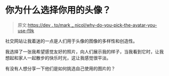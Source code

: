 # 你为什么选择你用的头像？

> 原文:[https://dev . to/mark _ nicol/why-do-you-pick-the-avatar-you-use-f9k](https://dev.to/mark_nicol/why-did-you-pick-the-avatar-you-use-f9k)

社交网站让我着迷的一点是人们用于头像的图像的多样性和创造性。

我选择了一张我希望感觉友好的照片，向人们展示我的样子，当我看到它时，让我想起和家人一起散步的快乐时光，这让我感觉很平淡。

有没有人想分享一下他们是如何挑选自己使用的图片的？